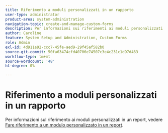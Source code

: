```yaml
---
title: Riferimento a moduli personalizzati in un rapporto
user-type: administrator
product-area: system-administration
navigation-topic: create-and-manage-custom-forms
description: Per informazioni sui riferimenti ai moduli personalizzati in un report, vedere l'articolo "Fare riferimento a un modulo personalizzato in un report".
author: Caroline
feature: System Setup and Administration, Custom Forms
role: Admin
exl-id: 4d911e92-ccc7-45fe-aed9-29f45af582b0
source-git-commit: 50fa63474cfd40706e74507c3e4c231c1d97d463
workflow-type: tm+mt
source-wordcount: '48'
ht-degree: 0%

---
```


# Riferimento a moduli personalizzati in un rapporto

Per informazioni sul riferimento ai moduli personalizzati in un report, vedere [Fare riferimento a un modulo personalizzato in un report](../../../reports-and-dashboards/reports/creating-and-managing-reports/reference-custom-form-report.md).
